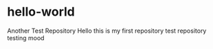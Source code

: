 # hello-world
Another Test Repository
Hello this is my first repository test
repository testing mood
